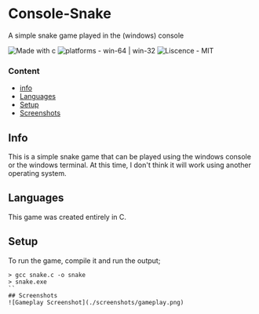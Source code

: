 # Console-Snake
 A simple snake game played in the (windows) console

![Made with c](https://img.shields.io/badge/Made%20with-c-lightgrey)
![platforms - win-64 | win-32](https://img.shields.io/badge/platforms-win--32%20%7C%20win--64-lightgrey)
![Liscence - MIT](https://img.shields.io/github/license/kanagroo/snake)

### Content
* [info](#info)
* [Languages](#languages)
* [Setup](#setup)
* [Screenshots](#screenshots)

## Info
This is a simple snake game that can be played using the windows console or the windows terminal. At this time, I don't think it will work using another operating system.

## Languages
This game was created entirely in C.

## Setup
To run the game, compile it and run the output;

```
> gcc snake.c -o snake
> snake.exe
``
## Screenshots
![Gameplay Screenshot](./screenshots/gameplay.png)
